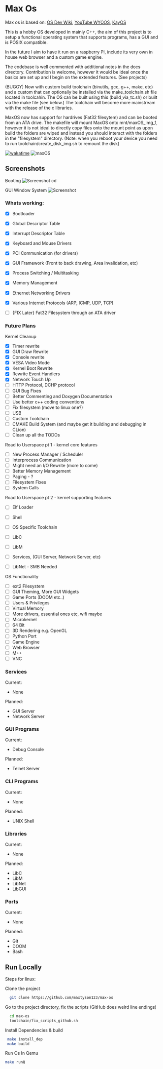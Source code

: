 
# Max Os

Max os is based on: [OS Dev Wiki](https://wiki.osdev.org/Creating_an_Operating_System), [YouTube WYOOS](https://www.youtube.com/watch?v=1rnA6wpF0o4&list=PLHh55M_Kq4OApWScZyPl5HhgsTJS9MZ6M&ab_channel=WriteyourownOperatingSystem'), [KayOS]('#')

This is a hobby OS developed in mainly C++, the aim of this project is to setup a functional operating system that supports programs, has a GUI and is POSIX compatible. 

In the future I aim to have it run on a raspberry PI, include its very own in house web browser and a custom game engine.

The codebase is well commented with additional notes in the docs directory. Contribution is welcome, however it would be ideal once the basics are set up and I begin on the extended features. (See projects)

(BUGGY) Now with custom build toolchain (binutils, gcc, g++, make, etc) and a custom that can optionally be installed via the make_toolchain.sh file located in toolcahin. The OS can be built using this (build_via_tc.sh) or built via the make file (see below.) The toolchain will become more mainstream with the release of the c libraries.

MaxOS now has support for hardrives (Fat32 filesytem) and can be booted from an ATA drive. The makefile will mount MaxOS onto mnt/maxOS_img_1, however it is not ideal to directly copy files onto the mount point as upon build the folders are wiped and instead you should interact with the folders in the "filesystem" directory. (Note: when you reboot your device you need to run toolchain/create_disk_img.sh to remount the disk)

[![wakatime](https://wakatime.com/badge/github/maxtyson123/max-os.svg)](https://wakatime.com/badge/github/maxtyson123/max-os)
![maxOS](https://github.com/maxtyson123/max-os/workflows/maxOS/badge.svg)

 
## Screenshots
Booting
![Screenshot](docs/Screenshots/Boot/Console%20v2.png) cd 

GUI Window System
![Screenshot](docs/Screenshots/GUI/Windows%20(VESA).png)



### Whats working:
- [x] Bootloader
- [x] Global Descriptor Table
- [x] Interrupt Descriptor Table
- [x] Keyboard and Mouse Drivers
- [x] PCI Communication (for drivers)
- [x] GUI Framework (Front to back drawing, Area invalidation, etc)
- [x] Process Switching / Multitasking
- [x] Memory Management
- [x] Ethernet Networking Drivers
- [x] Various Internet Protocols (ARP, ICMP, UDP, TCP)
- [ ] {FIX Later} Fat32 Filesystem through an ATA driver


###  Future Plans

Kernel Cleanup

- [x] Timer rewrite
- [x] GUI Draw Rewrite
- [x] Console rewrite
- [x] VESA Video Mode                              
- [x] Kernel Boot Rewrite
- [x] Rewrite Event Handlers
- [x] Network Touch Up
- [ ] HTTP Protocol, DCHP protocol
- [ ] GUI Bug Fixes
- [ ] Better Commenting and Doxygen Documentation
- [ ] Use better c++ coding conventions
- [ ] Fix filesystem (move to linux one?)
- [ ] USB
- [ ] Custom Toolchain
- [ ] CMAKE Build System (and maybe get it building and debugging in CLion)
- [ ] Clean up all the TODOs

Road to Userspace pt 1 - kernel core features

- [ ] New Process Manager / Scheduler
- [ ] Interprocess Communication
- [ ] Might need an I/O Rewrite (more to come)
- [ ] Better Memory Management
- [ ] Paging - ?
- [ ] Filesystem Fixes
- [ ] System Calls

Road to Userspace pt 2 - kernel supporting features

- [ ] Elf Loader
- [ ] Shell
- [ ] OS Specific Toolchain
- [ ] LibC
- [ ] LibM
- [ ] Services, (GUI Server, Network Server, etc)
- [ ] LibNet - SMB Needed


OS Functionality
- [ ] ext2 Filesystem
- [ ] GUI Theming, More GUI Widgets
- [ ] Game Ports (DOOM etc..)
- [ ] Users & Privileges
- [ ] Virtual Memory
- [ ] More drivers, essential ones etc, wifi maybe
- [ ] Microkernel
- [ ] 64 Bit
- [ ] 3D Rendering e.g. OpenGL
- [ ] Python Port
- [ ] Game Engine
- [ ] Web Browser
- [ ] M++
- [ ] VNC

### Services
Current:
- None

Planned:
- GUI Server
- Network Server

### GUI Programs
Current:
- Debug Console

Planned:
- Telnet Server
### CLI Programs
Current:
- None

Planned:
- UNIX Shell
### Libraries
Current:
- None

Planned:
- LibC
- LibM
- LibNet
- LibGUI
### Ports
Current:
- None

Planned:
- Git
- DOOM
- Bash
## Run Locally 

Steps for linux:

Clone the project

```bash
  git clone https://github.com/maxtyson123/max-os
```

Go to the project directory, fix the scripts (GitHub does weird line endings)

```bash
  cd max-os
  toolchain/fix_scripts_github.sh
```

Install Dependencies & build

```bash
 make install_dep 
 make build
```

Run Os In Qemu

```bash
make runQ
```